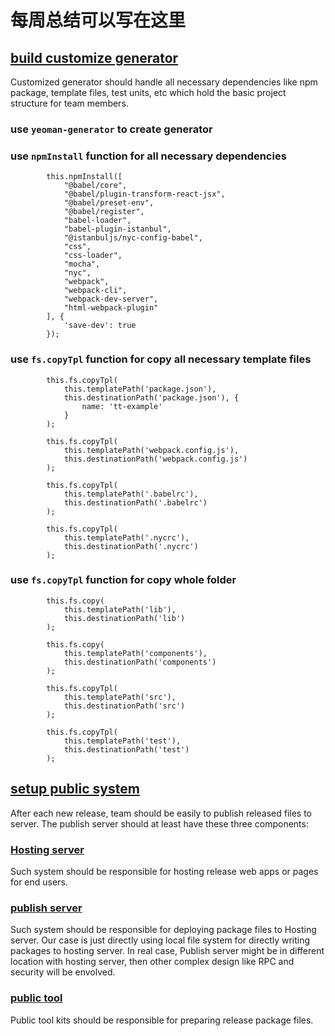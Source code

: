 # 每周总结可以写在这里

## [build customize generator](toy-tool)

Customized generator should handle all necessary dependencies like npm package, template files, test units, etc which hold the basic project structure for team members.

### use `yeoman-generator` to create generator

### use `npmInstall` function for all necessary dependencies

````JS
        this.npmInstall([
            "@babel/core",
            "@babel/plugin-transform-react-jsx",
            "@babel/preset-env",
            "@babel/register",
            "babel-loader",
            "babel-plugin-istanbul",
            "@istanbuljs/nyc-config-babel",
            "css",
            "css-loader",
            "mocha",
            "nyc",
            "webpack",
            "webpack-cli",
            "webpack-dev-server",
            "html-webpack-plugin"
        ], {
            'save-dev': true
        });
````

### use `fs.copyTpl` function for copy all necessary template files

````JS
        this.fs.copyTpl(
            this.templatePath('package.json'),
            this.destinationPath('package.json'), {
                name: 'tt-example'
            }
        );

        this.fs.copyTpl(
            this.templatePath('webpack.config.js'),
            this.destinationPath('webpack.config.js')
        );

        this.fs.copyTpl(
            this.templatePath('.babelrc'),
            this.destinationPath('.babelrc')
        );

        this.fs.copyTpl(
            this.templatePath('.nycrc'),
            this.destinationPath('.nycrc')
        );
````

### use `fs.copyTpl` function for copy whole folder

````JS
        this.fs.copy(
            this.templatePath('lib'),
            this.destinationPath('lib')
        );

        this.fs.copy(
            this.templatePath('components'),
            this.destinationPath('components')
        );

        this.fs.copyTpl(
            this.templatePath('src'),
            this.destinationPath('src')
        );

        this.fs.copyTpl(
            this.templatePath('test'),
            this.destinationPath('test')
        );
````

## [setup public system](./publish)

After each new release, team should be easily to publish released files to server. The publish server should at least have these three components:

### [Hosting server](./publish/server)

Such system should be responsible for hosting release web apps or pages for end users.

### [publish server](./publish/publish-server-vanilla/index.js)

Such system should be responsible for deploying package files to Hosting server. Our case is just directly using local file system for directly writing packages to hosting server. In real case, Publish server might be in different location with hosting server, then other complex design like RPC and security will be envolved.

### [public tool](publish/publish-tool/publish.js)

Public tool kits should be responsible for preparing release package files.
